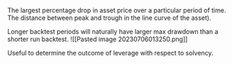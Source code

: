 The largest percentage drop in asset price over a particular period of time. The distance between peak and trough in the line curve of the asset). 

Longer backtest periods will naturally have larger max drawdown than a shorter run backtest. 
![[Pasted image 20230706013250.png]]

Useful to determine the outcome of leverage with respect to solvency. 